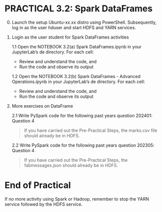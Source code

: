 # PRACTICAL 3.2: Spark DataFrames

0. Launch the setup Ubuntu-xx.xx distro using PowerShell. Subsequently, log in as the user hduser and start HDFS and YARN services. 

1. Login as the user student for Spark DataFrames activities

   1.1 Open the NOTEBOOK 3.2(a) Spark DataFrames.ipynb in your JupyterLab’s de directory. For each cell:
   - Review and understand the code, and
   - Run the code and observe its output
  
   1.2 Open the NOTEBOOK 3.2(b) Spark DataFrames - Advanced Operations.ipynb in your JupyterLab’s de directory. For each cell:
   - Review and understand the code, and
   - Run the code and observe its output

2. More exercixes on DataFrame

   2.1 Write PySpark code for the following past years question 202401: Question 4
   > If you have carried out the Pre-Practical Steps, the marks.csv file should already be in HDFS.

   2.2 Write PySpark code for the following past years question 202305: Question 4
   > If you have carried out the Pre-Practical Steps, the fabmessages.json should already be in HDFS.

# End of Practical

If no more activity using Spark or Hadoop, remember to stop the YARN service followed by the HDFS service.


